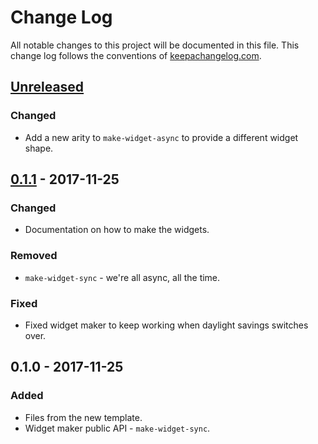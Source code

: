 # Change Log
All notable changes to this project will be documented in this file. This change log follows the conventions of [keepachangelog.com](http://keepachangelog.com/).

## [Unreleased]
### Changed
- Add a new arity to `make-widget-async` to provide a different widget shape.

## [0.1.1] - 2017-11-25
### Changed
- Documentation on how to make the widgets.

### Removed
- `make-widget-sync` - we're all async, all the time.

### Fixed
- Fixed widget maker to keep working when daylight savings switches over.

## 0.1.0 - 2017-11-25
### Added
- Files from the new template.
- Widget maker public API - `make-widget-sync`.

[Unreleased]: https://github.com/your-name/zaum-sqlite/compare/0.1.1...HEAD
[0.1.1]: https://github.com/your-name/zaum-sqlite/compare/0.1.0...0.1.1
